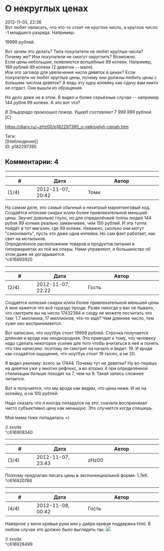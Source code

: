 О некруглых ценах
=================

  
2012-11-05, 22:36  
 Вот любят написать, что что-то стоит не круглое число, а круглое число -1 младшего разряда. Например:   
   
 19999 рублей.   
   
 Вот зачем это делать? Типа покупатели не любят круглые числа? Почему же? Или покупатели не смогут округлить? Возможно.   
 Если цены небольшие, появляются волшебные 99 копеек. Например, 199 рублей 99 копеек (2 девятки -- мало).   
 Или это заговор для увеличения числа девяток в ценах? Если покупатели не любят круглые цены, почему они должны любить цены с большим числом девяток? А ведь эту одну копейку как сдачу вам никто не отдаст. Они вышли из обращения.   
   
 Но дело даже не в этом. Я видел и более серьёзные случаи -- например 144 рубля 99 копеек. А это вот что?   
   
  *В Эльдорадо произошел пожар. Ущерб составляет 7 999 999 рублей.*    
 (C)   
  
<https://diary.ru/~zHz00/p182297395_o-nekruglyh-cenah.htm>  
  
Теги:  
[[Наблюдения]]  
ID: p182297395  


Комментарии: 4
--------------

  


---



|         #         |              Дата              |                     Автор                     |           ID           |
| --- | --- | --- | --- |
| (1/4) | 2012-11-07, 20:42 | Томи | c616893920 |

  
 На самом деле, это самый обычный и нехитрый маркетинговый ход. Создаётся иллюзия скидки и/или более привлекательной меньшей цены. Звучит довольно глупо, но для определённой толпы людей 144 рубля 99 копеек реально заманчивее, чем 150 рублей. И эта толпа пойдёт в тот магазин, где 99 копеек. Неважно, сколько они могут "сэкономить", пусть это даже одна копейка. Но сам факт работает, как свет на мотыльков.   
 Определённое расположение товаров и продуктов питания в гипермаркетах из той же оперы. Нами управляют, и большинство об этом даже не догадывается.   
 ^c616893920

---



|         #         |              Дата              |                     Автор                     |           ID           |
| --- | --- | --- | --- |
| (2/4) | 2012-11-07, 22:22 | Гость | c616908340 |

  
  Создаётся иллюзия скидки и/или более привлекательной меньшей цены    
 А мне кажется что всё гораздо проще. Разве никогда у вас не бывало, что смотрите вы на число 17432384 и сходу не можете посчитать что там: 1.7 миллиона, 17 миллионов, что-то ещё? Чем длиннее число, тем хуже оно воспринимается.   
   
 Вот написано, что ноутбук стоит 19999 рублей. Строчка получается длинная и вроде как неоднородная. Это приводит к тому, что человеку надо сделать некоторое усилие для того чтобы вчитаться в неё и понять что там написано. поэтому он смотрит на начало и видит: 19. И вроде как создаётся ощущение, что ноутбук стоит 19 тысяч, а не 20.   
   
 Я видел рекламу: всего за 17444. Почему тут не девятки? Ну во-первых на девятки уже у многих рефлекс, а во вторых 4 при определённой стилизации больше походит на 7, чем на 9. Такая запись сложнее читается.   
   
 Вот и получается, что мы вроде как видим, что цены ниже. И не на копейку, а на 100 рублей.   
   
 Надо сказать что я иногда попадался на это: сначала воспринимал чисто субъективно цену как меньшую. Это случается когда спешишь.   
   
 Моя мама тоже попадалась =)   
   
 // ssvda   
 ^c616908340

---



|         #         |              Дата              |                     Автор                     |           ID           |
| --- | --- | --- | --- |
| (3/4) | 2012-11-07, 23:43 | zHz00 | c616920766 |

  
 Поэтому предлагаю писать цены в экспоненциальной форме: 1.7е6.   
 ^c616920766

---



|         #         |              Дата              |                     Автор                     |           ID           |
| --- | --- | --- | --- |
| (4/4) | 2012-11-08, 00:42 | Гость | c616928499 |

  
 Наверное у меня кривые руки или у дайри кривая поддержка html. В любом случае это должно было выглядеть так: ![](http://img801.imageshack.us/img801/442/126i.png)   
   
 // ssvda   
 ^c616928499